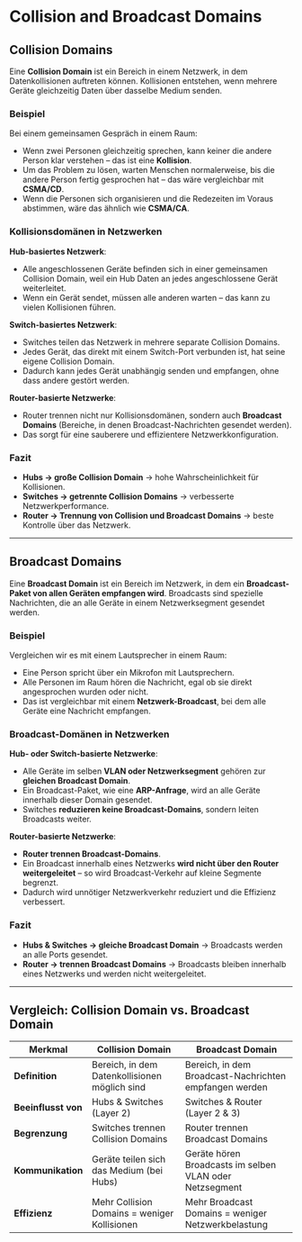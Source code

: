 # Collision and Broadcast Domains

## Collision Domains

Eine **Collision Domain** ist ein Bereich in einem Netzwerk, in dem Datenkollisionen auftreten können. Kollisionen entstehen, wenn mehrere Geräte gleichzeitig Daten über dasselbe Medium senden.

### Beispiel

Bei einem gemeinsamen Gespräch in einem Raum:

- Wenn zwei Personen gleichzeitig sprechen, kann keiner die andere Person klar verstehen – das ist eine **Kollision**.
- Um das Problem zu lösen, warten Menschen normalerweise, bis die andere Person fertig gesprochen hat – das wäre vergleichbar mit **CSMA/CD**.
- Wenn die Personen sich organisieren und die Redezeiten im Voraus abstimmen, wäre das ähnlich wie **CSMA/CA**.

### Kollisionsdomänen in Netzwerken

**Hub-basiertes Netzwerk**:

- Alle angeschlossenen Geräte befinden sich in einer gemeinsamen Collision Domain, weil ein Hub Daten an jedes angeschlossene Gerät weiterleitet.
- Wenn ein Gerät sendet, müssen alle anderen warten – das kann zu vielen Kollisionen führen.

**Switch-basiertes Netzwerk**:

- Switches teilen das Netzwerk in mehrere separate Collision Domains.
- Jedes Gerät, das direkt mit einem Switch-Port verbunden ist, hat seine eigene Collision Domain.
- Dadurch kann jedes Gerät unabhängig senden und empfangen, ohne dass andere gestört werden.

**Router-basierte Netzwerke**:

- Router trennen nicht nur Kollisionsdomänen, sondern auch **Broadcast Domains** (Bereiche, in denen Broadcast-Nachrichten gesendet werden).
- Das sorgt für eine sauberere und effizientere Netzwerkkonfiguration.

### Fazit

- **Hubs → große Collision Domain** → hohe Wahrscheinlichkeit für Kollisionen.
- **Switches → getrennte Collision Domains** → verbesserte Netzwerkperformance.
- **Router → Trennung von Collision und Broadcast Domains** → beste Kontrolle über das Netzwerk.

---

## Broadcast Domains

Eine **Broadcast Domain** ist ein Bereich im Netzwerk, in dem ein **Broadcast-Paket von allen Geräten empfangen wird**. Broadcasts sind spezielle Nachrichten, die an alle Geräte in einem Netzwerksegment gesendet werden.

### Beispiel

Vergleichen wir es mit einem Lautsprecher in einem Raum:

- Eine Person spricht über ein Mikrofon mit Lautsprechern.
- Alle Personen im Raum hören die Nachricht, egal ob sie direkt angesprochen wurden oder nicht.
- Das ist vergleichbar mit einem **Netzwerk-Broadcast**, bei dem alle Geräte eine Nachricht empfangen.

### Broadcast-Domänen in Netzwerken

**Hub- oder Switch-basierte Netzwerke**:

- Alle Geräte im selben **VLAN oder Netzwerksegment** gehören zur **gleichen Broadcast Domain**.
- Ein Broadcast-Paket, wie eine **ARP-Anfrage**, wird an alle Geräte innerhalb dieser Domain gesendet.
- Switches **reduzieren keine Broadcast-Domains**, sondern leiten Broadcasts weiter.

**Router-basierte Netzwerke**:

- **Router trennen Broadcast-Domains**.
- Ein Broadcast innerhalb eines Netzwerks **wird nicht über den Router weitergeleitet** – so wird Broadcast-Verkehr auf kleine Segmente begrenzt.
- Dadurch wird unnötiger Netzwerkverkehr reduziert und die Effizienz verbessert.

### Fazit

- **Hubs & Switches → gleiche Broadcast Domain** → Broadcasts werden an alle Ports gesendet.
- **Router → trennen Broadcast Domains** → Broadcasts bleiben innerhalb eines Netzwerks und werden nicht weitergeleitet.

---

## Vergleich: Collision Domain vs. Broadcast Domain

| **Merkmal**         | **Collision Domain**                     | **Broadcast Domain**                  |
|---------------------|--------------------------------------|-------------------------------------|
| **Definition**      | Bereich, in dem Datenkollisionen möglich sind | Bereich, in dem Broadcast-Nachrichten empfangen werden |
| **Beeinflusst von** | Hubs & Switches (Layer 2)            | Switches & Router (Layer 2 & 3)    |
| **Begrenzung**      | Switches trennen Collision Domains   | Router trennen Broadcast Domains  |
| **Kommunikation**   | Geräte teilen sich das Medium (bei Hubs) | Geräte hören Broadcasts im selben VLAN oder Netzsegment |
| **Effizienz**       | Mehr Collision Domains = weniger Kollisionen | Mehr Broadcast Domains = weniger Netzwerkbelastung |
